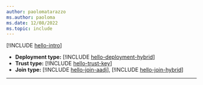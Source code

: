 ```yaml
---
author: paolomatarazzo
ms.author: paoloma
ms.date: 12/08/2022
ms.topic: include
---
```


[!INCLUDE [hello-intro](hello-intro.md)]
- **Deployment type:** [!INCLUDE [hello-deployment-hybrid](hello-deployment-hybrid.md)]
- **Trust type:** [!INCLUDE [hello-trust-key](hello-trust-key.md)]
- **Join type:** [!INCLUDE [hello-join-aadj](hello-join-aadj.md)], [!INCLUDE [hello-join-hybrid](hello-join-hybrid.md)]
---
